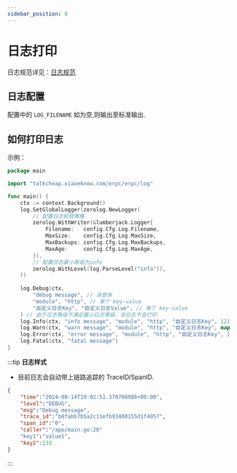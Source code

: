 ```yaml
---
sidebar_position: 8
---
```

# 日志打印

日志规范详见：[日志规范](https://doc.weixin.qq.com/doc/w3_Ac8AyAY3AKkV765cGotSp6HVBdXSp?scode=ALQAnAdhAAYs4JyouJAc8AyAY3AKk)

## 日志配置

配置中的 `LOG_FILENAME` 如为空,则输出至标准输出.

## 如何打印日志

示例：
```go
package main

import "talkcheap.xiaoeknow.com/erpc/erpc/log"

func main() {
	ctx := context.Background()
	log.SetGlobalLogger(zerolog.NewLogger(
		// 配置日志轮转策略
		zerolog.WithWriter(&lumberjack.Logger{
			Filename:   config.Cfg.Log.Filename,
			MaxSize:    config.Cfg.Log.MaxSize,
			MaxBackups: config.Cfg.Log.MaxBackups,
			MaxAge:     config.Cfg.Log.MaxAge,
		}),
		// 配置日志最小等级为info
		zerolog.WithLevel(log.ParseLevel("info")),
	))
	
	log.Debug(ctx,
		"debug message", // 消息体
		"module", "http", // 单个 key-value
		"自定义日志Key", "自定义日志Value", // 单个 key-value
	) // 由于日志等级不满足最小日志等级，该日志不会打印
	log.Info(ctx, "info message", "module", "http", "自定义日志Key", 12)
	log.Warn(ctx, "warn message", "module", "http", "自定义日志Key", map[string]any{"key": "value"})
	log.Error(ctx, "error message", "module", "http", "自定义日志Key", []int{1, 2, 3}, "error", err)
	log.Fatal(ctx, "fatal message")
}
```
:::tip **日志样式**
- 目前日志会自动带上链路追踪的 TraceID/SpanID.
```json
{
    "time":"2024-08-14T19:02:51.370708986+08:00",
    "level":"DEBUG",
    "msg":"Debug message",
    "trace_id":"b8fabb7b5a2c11efb93400155d1f4057",
    "span_id":"0",
    "caller":"/app/main.go:20"
    "key1":"value1",
    "key2":233
}
```
:::


